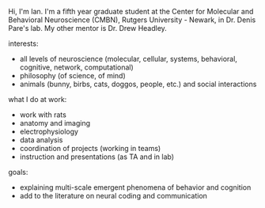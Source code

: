 
Hi, I'm Ian. I'm a fifth year graduate student at the Center for Molecular and Behavioral Neuroscience (CMBN), Rutgers University - Newark, in Dr. Denis Pare's lab. My other mentor is Dr. Drew Headley.


interests:

- all levels of neuroscience (molecular, cellular, systems, behavioral, cognitive, network, computational)
- philosophy (of science, of mind)
- animals (bunny, birbs, cats, doggos, people, etc.) and social interactions


what I do at work: 

- work with rats
- anatomy and imaging
- electrophysiology
- data analysis
- coordination of projects (working in teams)
- instruction and presentations (as TA and in lab)


goals:

- explaining multi-scale emergent phenomena of behavior and cognition
- add to the literature on neural coding and communication

